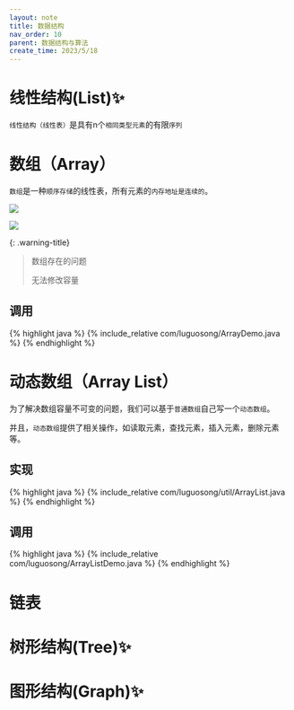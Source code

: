 ```yaml
---
layout: note
title: 数据结构
nav_order: 10
parent: 数据结构与算法
create_time: 2023/5/18
---
```


# 线性结构(List)✨

`线性结构（线性表）`是具有n个`相同类型元素`的有限`序列`

# 数组（Array）

`数组`是一种`顺序存储`的线性表，所有元素的`内存地址是连续的`。

![](https://cdn.jsdelivr.net/gh/luguosong/images@master/blog-img/628b6f699aa49ffcc9d3c75806457c4a1a66ffe025bb651d9f8e78b4242249b9-4.png)

![](https://cdn.jsdelivr.net/gh/luguosong/images@master/blog-img/7b17543e4e39ae894bba0b2b6f8431b40d3df04556df06a3b974146d9e5c7d0d-5.png)

{: .warning-title}
> 数组存在的问题
>
> 无法修改容量

## 调用

{% highlight java %}
{% include_relative com/luguosong/ArrayDemo.java %}
{% endhighlight %}

# 动态数组（Array List）

为了解决数组容量不可变的问题，我们可以基于`普通数组`自己写一个`动态数组`。

并且，`动态数组`提供了相关操作，如读取元素，查找元素，插入元素，删除元素等。

## 实现

{% highlight java %}
{% include_relative com/luguosong/util/ArrayList.java %}
{% endhighlight %}

## 调用

{% highlight java %}
{% include_relative com/luguosong/ArrayListDemo.java %}
{% endhighlight %}

# 链表



# 树形结构(Tree)✨

# 图形结构(Graph)✨
